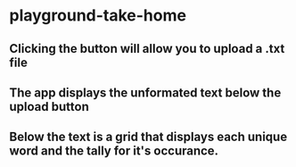 # playground-take-home

## Clicking the button will allow you to upload a .txt file

## The app displays the unformated text below the upload button

## Below the text is a grid that displays each unique word and the tally for it's occurance.
